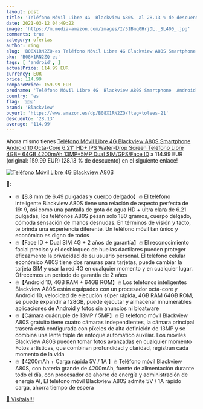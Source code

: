 ```yaml
---
layout: post
title: 'Teléfono Móvil Libre 4G  Blackview A80S  al 28.13 % de descuento'
date: 2021-03-12 04:49:22
image: 'https://m.media-amazon.com/images/I/51Bmq0HrjDL._SL400_.jpg'
comments: true
category: ofertas
author: ring
slug: 'B08X1RN2ZQ-es Teléfono Móvil Libre 4G Blackview A80S Smartphone Android...'
sku: 'B08X1RN2ZQ-es'
tags: [ 'android', ]
actualPrice: 114.99 EUR
currency: EUR
price: 114.99
comparePrice: 159.99 EUR
prodname: 'Teléfono Móvil Libre 4G  Blackview A80S Smartphone  Android 10 Octa-Core  6.21" HD+ IPS Water-Drop Screen Teléfono Libre  4GB+ 64GB  4200mAh  13MP+5MP  Dual SIM/GPS/Face ID'
country: 'es'
flag: '🇪🇸'
brand: 'Blackview'
buyurl: 'https://www.amazon.es/dp/B08X1RN2ZQ/?tag=tolees-21'
descuento: '28.13'
average: '114.99'
---
```


Ahora mismo tienes [Teléfono Móvil Libre 4G  Blackview A80S Smartphone  Android 10 Octa-Core  6.21" HD+ IPS Water-Drop Screen Teléfono Libre  4GB+ 64GB  4200mAh  13MP+5MP  Dual SIM/GPS/Face ID](https://www.amazon.es/dp/B08X1RN2ZQ/?tag=tolees-21) a 114.99 EUR (original: 159.99 EUR) (28.13 %  de descuento) en el siguiente enlace!

[![Teléfono Móvil Libre 4G  Blackview A80S ](https://m.media-amazon.com/images/I/51Bmq0HrjDL._SL400_.jpg)](https://www.amazon.es/dp/B08X1RN2ZQ/?tag=tolees-21)

🔎:

- 🔥【8.8 mm de 6.49 pulgadas y cuerpo delgado】🔥 El teléfono inteligente Blackview A80S tiene una relación de aspecto perfecta de 19: 9, así como una pantalla de gota de agua HD + ultra clara de 6.21 pulgadas, los teléfonos A80S pesan solo 180 gramos, cuerpo delgado, cómoda sensación de manos desnudas. En términos de visión y tacto, te brinda una experiencia diferente. Un teléfono móvil tan único y económico es digno de todos
- 🔥【Face ID + Dual SIM 4G + 2 años de garantía】🔥 El reconocimiento facial preciso y el desbloqueo de huellas dactilares pueden proteger eficazmente la privacidad de su usuario personal. El teléfono celular económico A80S tiene dos ranuras para tarjetas, puede cambiar la tarjeta SIM y usar la red 4G en cualquier momento y en cualquier lugar. Ofrecemos un período de garantía de 2 años
- 🔥【Android 10, 4GB RAM + 64GB ROM】🔥 Los teléfonos inteligentes Blackview A80S están equipados con un procesador octa-core y Android 10, velocidad de ejecución súper rápida, 4GB RAM 64GB ROM, se puede expandir a 128GB, puede ejecutar y almacenar innumerables aplicaciones de Android y fotos sin anuncios ni bloatware
- 🔥【Cámara cuádruple de 13MP / 5MP】🔥 El teléfono móvil Blackview A80S gratuito tiene cuatro cámaras independientes, la cámara principal trasera está configurada con píxeles de alta definición de 13MP y se combina una lente triple de enfoque automático auxiliar. Los móviles Blackview A80S pueden tomar fotos avanzadas en cualquier momento Fotos artísticas, que combinan profundidad y claridad, registran cada momento de la vida
- 🔥【4200mAh + Carga rápida 5V / 1A 】🔥 Teléfono móvil Blackview A80S, con batería grande de 4200mAh, fuente de alimentación durante todo el día, con procesador de ahorro de energía y administración de energía AI, El teléfono móvil Blackview A80S admite 5V / 1A rápido carga, ahorra tiempo de espera

[🛒 Visítala!!!](https://www.amazon.es/dp/B08X1RN2ZQ/?tag=tolees-21)
